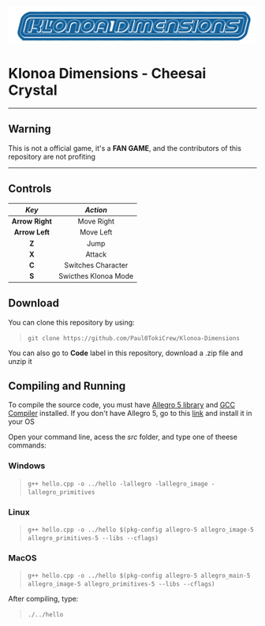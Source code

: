 ![](img/Title.png)
# Klonoa Dimensions - Cheesai Crystal
___

## Warning
This is not a official game, it's a **FAN GAME**, and the contributors of this repository are not profiting
___

## Controls

| **_Key_**       | **_Action_**         |
|:---------------:|:--------------------:|
| **Arrow Right** | Move Right           |
| **Arrow Left**  | Move Left            |
| **Z**           | Jump                 |
| **X**           | Attack               |
| **C**           | Switches Character   |
| **S**           | Swicthes Klonoa Mode |

## Download
You can clone this repository by using:
> `git clone https://github.com/Paul0TokiCrew/Klonoa-Dimensions`

You can also go to **Code** label in this repository, download a .zip file and unzip it

## Compiling and Running
To compile the source code, you must have [Allegro 5 library](https://github.com/liballeg/allegro5) and [GCC Compiler](https://gcc.gnu.org/) installed. If you don't have Allegro 5, go to this [link](https://github.com/liballeg/allegro_wiki/wiki/Quickstart) and install it in your OS

Open your command line, acess the _src_ folder, and type one of theese commands:

### Windows
> `g++ hello.cpp -o ../hello -lallegro -lallegro_image -lallegro_primitives`

### Linux
> `g++ hello.cpp -o ../hello $(pkg-config allegro-5 allegro_image-5 allegro_primitives-5 --libs --cflags)`

### MacOS
> `g++ hello.cpp -o ../hello $(pkg-config allegro-5 allegro_main-5 allegro_image-5 allegro_primitives-5 --libs --cflags)`

After compiling, type:
> `./../hello`
